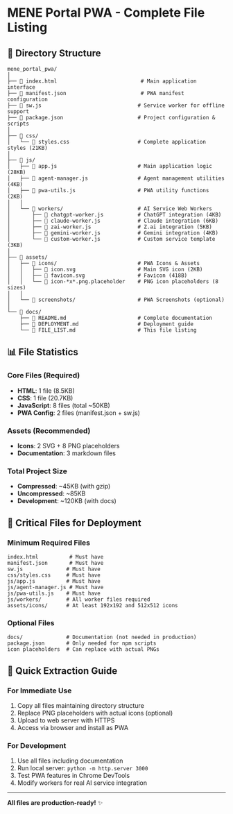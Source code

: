 # MENE Portal PWA - Complete File Listing

## 📁 Directory Structure

```
mene_portal_pwa/
│
├── 📄 index.html                           # Main application interface
├── 📄 manifest.json                        # PWA manifest configuration  
├── 📄 sw.js                               # Service worker for offline support
├── 📄 package.json                        # Project configuration & scripts
│
├── 📁 css/
│   └── 📄 styles.css                      # Complete application styles (21KB)
│
├── 📁 js/
│   ├── 📄 app.js                          # Main application logic (28KB)
│   ├── 📄 agent-manager.js                # Agent management utilities (4KB)  
│   ├── 📄 pwa-utils.js                    # PWA utility functions (2KB)
│   │
│   └── 📁 workers/                        # AI Service Web Workers
│       ├── 📄 chatgpt-worker.js           # ChatGPT integration (4KB)
│       ├── 📄 claude-worker.js            # Claude integration (6KB)
│       ├── 📄 zai-worker.js               # Z.ai integration (5KB)
│       ├── 📄 gemini-worker.js            # Gemini integration (4KB)
│       └── 📄 custom-worker.js            # Custom service template (3KB)
│
├── 📁 assets/
│   ├── 📁 icons/                          # PWA Icons & Assets
│   │   ├── 📄 icon.svg                    # Main SVG icon (2KB)
│   │   ├── 📄 favicon.svg                 # Favicon (418B)
│   │   └── 📄 icon-*x*.png.placeholder    # PNG icon placeholders (8 sizes)
│   │
│   └── 📁 screenshots/                    # PWA Screenshots (optional)
│
└── 📁 docs/
    ├── 📄 README.md                       # Complete documentation
    ├── 📄 DEPLOYMENT.md                   # Deployment guide
    └── 📄 FILE_LIST.md                    # This file listing
```

## 📊 File Statistics

### Core Files (Required)
- **HTML**: 1 file (8.5KB)
- **CSS**: 1 file (20.7KB) 
- **JavaScript**: 8 files (total ~50KB)
- **PWA Config**: 2 files (manifest.json + sw.js)

### Assets (Recommended)  
- **Icons**: 2 SVG + 8 PNG placeholders
- **Documentation**: 3 markdown files

### Total Project Size
- **Compressed**: ~45KB (with gzip)
- **Uncompressed**: ~85KB
- **Development**: ~120KB (with docs)

## 🎯 Critical Files for Deployment

### Minimum Required Files
```
index.html          # Must have
manifest.json       # Must have  
sw.js              # Must have
css/styles.css     # Must have
js/app.js          # Must have
js/agent-manager.js # Must have
js/pwa-utils.js    # Must have
js/workers/        # All worker files required
assets/icons/      # At least 192x192 and 512x512 icons
```

### Optional Files
```
docs/              # Documentation (not needed in production)
package.json       # Only needed for npm scripts
icon placeholders  # Can replace with actual PNGs
```

## 🚀 Quick Extraction Guide

### For Immediate Use
1. Copy all files maintaining directory structure
2. Replace PNG placeholders with actual icons (optional)
3. Upload to web server with HTTPS
4. Access via browser and install as PWA

### For Development  
1. Use all files including documentation
2. Run local server: `python -m http.server 3000`
3. Test PWA features in Chrome DevTools
4. Modify workers for real AI service integration

---

**All files are production-ready!** ✨
